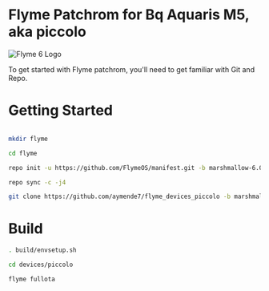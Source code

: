 # Flyme Patchrom for Bq Aquaris M5, aka piccolo
![Flyme 6 Logo](https://raw.githubusercontent.com/NESPTechnology/FlymeOS_devices_P8Lite/android-6.0/images/flyme.png)


To get started with Flyme patchrom, you'll need to get familiar with Git and Repo. 

# Getting Started

```bash

mkdir flyme

cd flyme

repo init -u https://github.com/FlymeOS/manifest.git -b marshmallow-6.0

repo sync -c -j4

git clone https://github.com/aymende7/flyme_devices_piccolo -b marshmallow-6.0 devices/piccolo
```

# Build
```bash
. build/envsetup.sh  

cd devices/piccolo

flyme fullota
```
